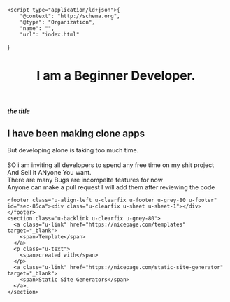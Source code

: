 <!DOCTYPE html>
<html style="font-size: 16px;">
  <head>
    <meta name="viewport" content="width=device-width, initial-scale=1.0">
    <meta charset="utf-8">
    <meta name="keywords" content="I am a Beginner Developer., I have been making clone apps">
    <meta name="description" content="">
    <meta name="page_type" content="np-template-header-footer-from-plugin">
    <title>Page 1</title>
    <link rel="stylesheet" href="nicepage.css" media="screen">
<link rel="stylesheet" href="Page-1.css" media="screen">
    <script class="u-script" type="text/javascript" src="jquery.js" defer=""></script>
    <script class="u-script" type="text/javascript" src="nicepage.js" defer=""></script>
    <meta name="generator" content="Nicepage 3.6.2, nicepage.com">
    <link id="u-theme-google-font" rel="stylesheet" href="https://fonts.googleapis.com/css?family=Roboto:100,100i,300,300i,400,400i,500,500i,700,700i,900,900i|Open+Sans:300,300i,400,400i,600,600i,700,700i,800,800i">
    
    
    <script type="application/ld+json">{
		"@context": "http://schema.org",
		"@type": "Organization",
		"name": "",
		"url": "index.html"
}</script>
    <meta property="og:title" content="Page 1">
    <meta property="og:type" content="website">
    <meta name="theme-color" content="#478ac9">
    <link rel="canonical" href="index.html">
    <meta property="og:url" content="index.html">
  </head>
  <body class="u-body"><header class="u-clearfix u-header u-header" id="sec-ca3c"><div class="u-clearfix u-sheet u-sheet-1">
        <h1 class="u-text u-text-default u-text-1">I am a Beginner Developer.&nbsp;</h1>
      </div></header>
    <section class="u-align-center u-clearfix u-section-1" id="sec-eb50">
      <div class="u-clearfix u-sheet u-valign-middle u-sheet-1">
        <h5 class="u-text u-text-1">the title</h5>
        <h1 class="u-text u-text-2">I have been making clone apps</h1>
        <p class="u-text u-text-3">But developing alone is taking too much time.&nbsp;<br>
          <br>SO i am inviting all developers to spend any free time on my shit project&nbsp;<br>And Sell it ANyone You want.&nbsp;<br>There are many Bugs are incompelte features for now&nbsp;<br>Anyone can make a pull request I will add them after reviewing the code
        </p>
      </div>
    </section>
    
    
    <footer class="u-align-left u-clearfix u-footer u-grey-80 u-footer" id="sec-85ca"><div class="u-clearfix u-sheet u-sheet-1"></div></footer>
    <section class="u-backlink u-clearfix u-grey-80">
      <a class="u-link" href="https://nicepage.com/templates" target="_blank">
        <span>Template</span>
      </a>
      <p class="u-text">
        <span>created with</span>
      </p>
      <a class="u-link" href="https://nicepage.com/static-site-generator" target="_blank">
        <span>Static Site Generators</span>
      </a>. 
    </section>
  </body>
</html>
